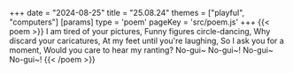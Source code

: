 +++
date = "2024-08-25"
title = "25.08.24"
themes = ["playful", "computers"]
[params]
  type = 'poem'
  pageKey = 'src/poem.js'
+++
{{< poem >}}
I am tired of your pictures,
Funny figures circle-dancing,
Why discard your caricatures,
At my feet until you're laughing,
So I ask you for a moment,
Would you care to hear my ranting?
No-gui~ No-gui~!
No-gui~ No-gui~!
{{< /poem >}}